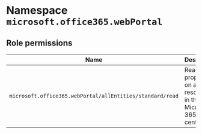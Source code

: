 # Namespace `microsoft.office365.webPortal`
## Role permissions
|Name|Description|Privileged|
|-|-|-|
|`microsoft.office365.webPortal/allEntities/standard/read`|Read basic properties on all resources in the Microsoft 365 admin center|False|
